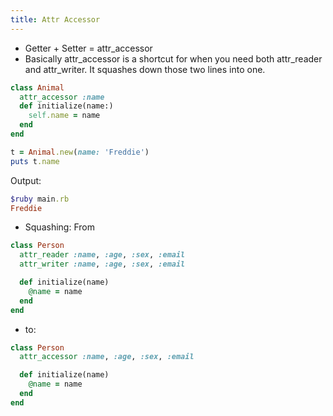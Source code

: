 ```yaml
---
title: Attr Accessor
---
```


- Getter + Setter = attr_accessor
- Basically attr_accessor is a shortcut for when you need both attr_reader and attr_writer. It squashes down those two lines into one.

```ruby
class Animal
  attr_accessor :name
  def initialize(name:)
    self.name = name
  end
end

t = Animal.new(name: 'Freddie')
puts t.name 
```

Output:

```ruby
$ruby main.rb
Freddie
```

- Squashing: From

```ruby
class Person
  attr_reader :name, :age, :sex, :email
  attr_writer :name, :age, :sex, :email

  def initialize(name)
    @name = name
  end
end
```

- to:
```ruby
class Person
  attr_accessor :name, :age, :sex, :email

  def initialize(name)
    @name = name
  end
end